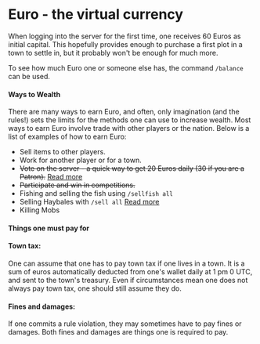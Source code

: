 # Euro - the virtual currency

When logging into the server for the first time, one receives 60 Euros as initial capital. This hopefully provides enough to purchase a first plot in a town to settle in, but it probably won't be enough for much more.

To see how much Euro one or someone else has, the command `/balance` can be used.

#### Ways to Wealth

There are many ways to earn Euro, and often, only imagination (and the rules!) sets the limits for the methods one can use to increase wealth. Most ways to earn Euro involve trade with other players or the nation. Below is a list of examples of how to earn Euro:

* Sell items to other players.
* Work for another player or for a town.&#x20;
* ~~Vote on the server - a quick way to get 20 Euros daily (30 if you are a Patron).~~ [Read more](broken-reference)
* ~~Participate and win in competitions.~~
* Fishing and selling the fish using `/sellfish all`
* Selling Haybales with `/sell all` [Read more](./)
* Killing Mobs

#### Things one must pay for&#x20;

#### Town tax:&#x20;

One can assume that one has to pay town tax if one lives in a town. It is a sum of euros automatically deducted from one's wallet daily at 1 pm 0 UTC, and sent to the town's treasury. Even if circumstances mean one does not always pay town tax, one should still assume they do.

#### Fines and damages:&#x20;

If one commits a rule violation, they may sometimes have to pay fines or damages. Both fines and damages are things one is required to pay.
